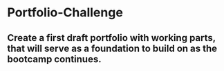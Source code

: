 # Portfolio-Challenge

## Create a first draft portfolio with working parts, that will serve as a foundation to build on as the bootcamp continues.
